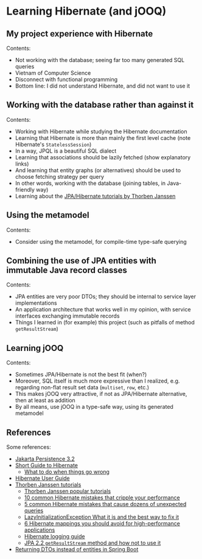 # Learning Hibernate (and jOOQ)

## My project experience with Hibernate

Contents:
+ Not working with the database; seeing far too many generated SQL queries
+ Vietnam of Computer Science
+ Disconnect with functional programming
+ Bottom line: I did not understand Hibernate, and did not want to use it

## Working with the database rather than against it

Contents:
+ Working with Hibernate while studying the Hibernate documentation
+ Learning that Hibernate is more than mainly the first level cache (note Hibernate's `StatelessSession`)
+ In a way, JPQL is a beautiful SQL dialect
+ Learning that associations should be lazily fetched (show explanatory links)
+ And learning that entity graphs (or alternatives) should be used to choose fetching strategy per query
+ In other words, working with the database (joining tables, in Java-friendly way)
+ Learning about the [JPA/Hibernate tutorials by Thorben Janssen](https://thorben-janssen.com/tutorials/#popular)

## Using the metamodel

Contents:
+ Consider using the metamodel, for compile-time type-safe querying

## Combining the use of JPA entities with immutable Java record classes

Contents:
+ JPA entities are very poor DTOs; they should be internal to service layer implementations
+ An application architecture that works well in my opinion, with service interfaces exchanging immutable records
+ Things I learned in (for example) this project (such as pitfalls of method `getResultStream`)

## Learning jOOQ

Contents:
+ Sometimes JPA/Hibernate is not the best fit (when?)
+ Moreover, SQL itself is much more expressive than I realized, e.g. regarding non-flat result set data (`multiset`, `row`, etc.)
+ This makes jOOQ very attractive, if not as JPA/Hibernate alternative, then at least as addition
+ By all means, use jOOQ in a type-safe way, using its generated metamodel

## References

Some references:
+ [Jakarta Persistence 3.2](https://jakarta.ee/specifications/persistence/3.2/jakarta-persistence-spec-3.2)
+ [Short Guide to Hibernate](https://docs.jboss.org/hibernate/orm/7.1/introduction/html_single/Hibernate_Introduction.html)
  + [What to do when things go wrong](https://docs.jboss.org/hibernate/orm/7.1/introduction/html_single/Hibernate_Introduction.html#advice)
+ [Hibernate User Guide](https://docs.jboss.org/hibernate/orm/7.1/userguide/html_single/Hibernate_User_Guide.html)
+ [Thorben Janssen tutorials](https://thorben-janssen.com/tutorials/)
  + [Thorben Janssen popular tutorials](https://thorben-janssen.com/tutorials/#popular)
  + [10 common Hibernate mistakes that cripple your performance](https://thorben-janssen.com/common-hibernate-mistakes-cripple-performance/)
  + [5 common Hibernate mistakes that cause dozens of unexpected queries](https://thorben-janssen.com/5-common-hibernate-mistakes-that-cause-dozens-of-unexpected-queries/)
  + [LazyInitializationException What it is and the best way to fix it](https://thorben-janssen.com/lazyinitializationexception/)
  + [6 Hibernate mappings you should avoid for high-performance applications](https://thorben-janssen.com/6-hibernate-mappings-you-should-avoid-for-high-performance-applications/)
  + [Hibernate logging guide](https://thorben-janssen.com/hibernate-logging-guide/)
  + [JPA 2.2 `getResultStream` method and how not to use it](https://thorben-janssen.com/jpa-2-2s-new-stream-method-and-how-you-should-not-use-it/)
+ [Returning DTOs instead of entities in Spring Boot](https://igventurelli.io/what-is-a-dto-and-why-you-shouldnt-return-your-entities-in-spring-boot/)
